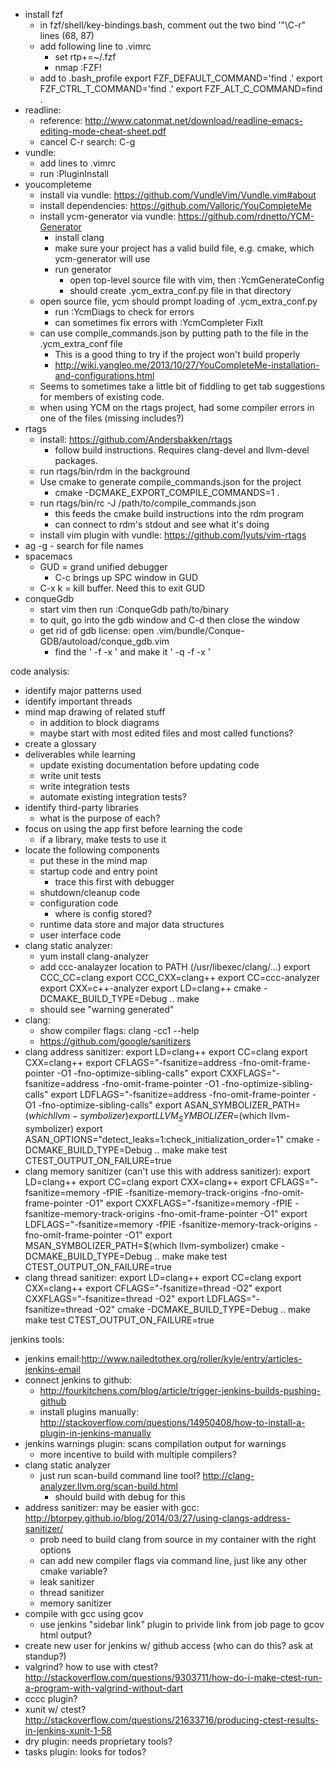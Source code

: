 * install fzf
  * in fzf/shell/key-bindings.bash, comment out the two bind '"\C-r" lines (68, 87)
  * add following line to .vimrc
    * set rtp+=~/.fzf
    * nmap <C-t> :FZF! <CR>
  * add to .bash_profile
    export FZF_DEFAULT_COMMAND='find .'
    export FZF_CTRL_T_COMMAND='find .'
    export FZF_ALT_C_COMMAND=find .
* readline:
  * reference: http://www.catonmat.net/download/readline-emacs-editing-mode-cheat-sheet.pdf
  * cancel C-r search: C-g
* vundle:
  * add lines to .vimrc
  * run :PluginInstall
* youcompleteme
  * install via vundle: https://github.com/VundleVim/Vundle.vim#about
  * install dependencies: https://github.com/Valloric/YouCompleteMe
  * install ycm-generator via vundle: https://github.com/rdnetto/YCM-Generator
    * install clang
    * make sure your project has a valid build file, e.g. cmake, which ycm-generator will use
    * run generator
      * open top-level source file with vim, then :YcmGenerateConfig
      * should create .ycm_extra_conf.py file in that directory
  * open source file, ycm should prompt loading of .ycm_extra_conf.py
    * run :YcmDiags to check for errors
    * can sometimes fix errors with :YcmCompleter FixIt
  * can use compile_commands.json by putting path to the file in the .ycm_extra_conf file
    * This is a good thing to try if the project won't build properly
    * http://wiki.yangleo.me/2013/10/27/YouCompleteMe-installation-and-configurations.html
  * Seems to sometimes take a little bit of fiddling to get tab suggestions for members of existing code.
  * when using YCM on the rtags project, had some compiler errors in one of the files (missing includes?)
* rtags
  * install: https://github.com/Andersbakken/rtags
    * follow build instructions. Requires clang-devel and llvm-devel packages.
  * run rtags/bin/rdm in the background
  * Use cmake to generate compile_commands.json for the project
    * cmake -DCMAKE_EXPORT_COMPILE_COMMANDS=1 .
  * run rtags/bin/rc -J /path/to/compile_commands.json
    * this feeds the cmake build instructions into the rdm program
    * can connect to rdm's stdout and see what it's doing
  * install vim plugin with vundle: https://github.com/lyuts/vim-rtags
* ag -g <file name text> - search for file names
* spacemacs
  * GUD = grand unified debugger
    * C-c brings up SPC window in GUD
  * C-x k = kill buffer. Need this to exit GUD
* conqueGdb
  * start vim then run :ConqueGdb path/to/binary
  * to quit, go into the gdb window and C-d then close the window
  * get rid of gdb license: open .vim/bundle/Conque-GDB/autoload/conque_gdb.vim
    * find the ' -f -x ' and make it ' -q -f -x '

code analysis:
* identify major patterns used
* identify important threads
* mind map drawing of related stuff
	* in addition to block diagrams
	* maybe start with most edited files and most called functions?
* create a glossary
* deliverables while learning
	* update existing documentation before updating code
	* write unit tests
	* write integration tests
	* automate existing integration tests?
* identify third-party libraries
	* what is the purpose of each?
* focus on using the app first before learning the code
	* if a library, make tests to use it
* locate the following components
	* put these in the mind map
	* startup code and entry point
		* trace this first with debugger
	* shutdown/cleanup code
	* configuration code
		* where is config stored?
	* runtime data store and major data structures
	* user interface code
* clang static analyzer:
  * yum install clang-analyzer
  * add ccc-analayzer location to PATH (/usr/libexec/clang/...)
    export CCC_CC=clang
    export CCC_CXX=clang++
    export CC=ccc-analyzer
    export CXX=c++-analyzer
    export LD=clang++
    cmake -DCMAKE_BUILD_TYPE=Debug ..
    make
  * should see "warning generated"
* clang:
  * show compiler flags: clang -cc1 --help
  * https://github.com/google/sanitizers
* clang address sanitizer:
    export LD=clang++
    export CC=clang
    export CXX=clang++
    export CFLAGS="-fsanitize=address -fno-omit-frame-pointer -O1 -fno-optimize-sibling-calls"
    export CXXFLAGS="-fsanitize=address -fno-omit-frame-pointer -O1 -fno-optimize-sibling-calls"
    export LDFLAGS="-fsanitize=address -fno-omit-frame-pointer -O1 -fno-optimize-sibling-calls"
    export ASAN_SYMBOLIZER_PATH=$(which llvm-symbolizer)
    export LLVM_SYMBOLIZER=$(which llvm-symbolizer)
    export ASAN_OPTIONS="detect_leaks=1:check_initialization_order=1"
    cmake -DCMAKE_BUILD_TYPE=Debug ..
    make
    make test CTEST_OUTPUT_ON_FAILURE=true
* clang memory sanitizer (can't use this with address sanitizer):
    export LD=clang++
    export CC=clang
    export CXX=clang++
    export CFLAGS="-fsanitize=memory -fPIE -fsanitize-memory-track-origins -fno-omit-frame-pointer -O1"
    export CXXFLAGS="-fsanitize=memory -fPIE -fsanitize-memory-track-origins -fno-omit-frame-pointer -O1"
    export LDFLAGS="-fsanitize=memory -fPIE -fsanitize-memory-track-origins -fno-omit-frame-pointer -O1"
    export MSAN_SYMBOLIZER_PATH=$(which llvm-symbolizer)
    cmake -DCMAKE_BUILD_TYPE=Debug ..
    make
    make test CTEST_OUTPUT_ON_FAILURE=true
* clang thread sanitizer:
    export LD=clang++
    export CC=clang
    export CXX=clang++
    export CFLAGS="-fsanitize=thread -O2"
    export CXXFLAGS="-fsanitize=thread -O2"
    export LDFLAGS="-fsanitize=thread -O2"
    cmake -DCMAKE_BUILD_TYPE=Debug ..
    make
    make test CTEST_OUTPUT_ON_FAILURE=true

jenkins tools:
* jenkins email:http://www.nailedtothex.org/roller/kyle/entry/articles-jenkins-email
* connect jenkins to github:
	* http://fourkitchens.com/blog/article/trigger-jenkins-builds-pushing-github
	* install plugins manually: http://stackoverflow.com/questions/14950408/how-to-install-a-plugin-in-jenkins-manually
* jenkins warnings plugin: scans compilation output for warnings
	* more incentive to build with multiple compilers?
* clang static analyzer
	* just run scan-build command line tool? http://clang-analyzer.llvm.org/scan-build.html
		* should build with debug for this
* address sanitizer: may be easier with gcc: http://btorpey.github.io/blog/2014/03/27/using-clangs-address-sanitizer/
	* prob need to build clang from source in my container with the right options
	* can add new compiler flags via command line, just like any other cmake variable?
	* leak sanitizer
	* thread sanitizer
	* memory sanitizer
* compile with gcc using gcov
	* use jenkins "sidebar link" plugin to privide link from job page to gcov html output?
* create new user for jenkins w/ github access (who can do this? ask at standup?)
* valgrind? how to use with ctest? http://stackoverflow.com/questions/9303711/how-do-i-make-ctest-run-a-program-with-valgrind-without-dart
* cccc plugin?
* xunit w/ ctest? http://stackoverflow.com/questions/21633716/producing-ctest-results-in-jenkins-xunit-1-58
* dry plugin: needs proprietary tools?
* tasks plugin: looks for todos?
